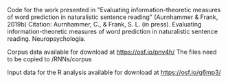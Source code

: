 Code for the work presented in "Evaluating information-theoretic measures of word prediction in naturalistic sentence reading" (Aurnhammer & Frank, 2019b)
Citation: Aurnhammer, C., & Frank, S. L. (in press). Evaluating information-theoretic measures of word prediction in naturalistic sentence reading. Neuropsychologia.

Corpus data available for download at https://osf.io/pnv4h/ 
The files need to be copied to /RNNs/corpus

Input data for the R analysis available for download at https://osf.io/g6mp3/

